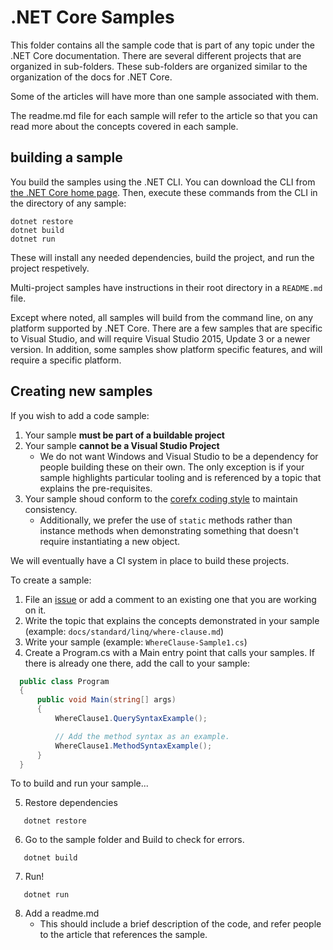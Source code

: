 # .NET Core Samples

This folder contains all the sample code that is part of any topic under
the .NET Core documentation. There are several different projects that
are organized in sub-folders. These sub-folders are organized similar
to the organization of the docs for .NET Core.

Some of the articles will have more than one sample associated with them. 

The readme.md file for each sample will refer to the article so that
you can read more about the concepts covered in each sample.

## building a sample

You build the samples using the .NET CLI. You can download the CLI from
[the .NET Core home page](http://microsoft.com/net/core). Then, execute
these commands from the CLI in the directory of any sample:

```
dotnet restore
dotnet build
dotnet run
```

These will install any needed dependencies, build the project, and run
the project respetively.

Multi-project samples have instructions in their root directory in
a `README.md` file.  

Except where noted, all samples will build from the command line, on
any platform supported by .NET Core. There are a few samples that are
specific to Visual Studio, and will require Visual Studio 2015, Update 3
or a newer version. In addition, some samples show platform specific features,
and will require a specific platform.

## Creating new samples

If you wish to add a code sample:

1. Your sample **must be part of a buildable project**
2. Your sample **cannot be a Visual Studio Project**
	- We do not want Windows and Visual Studio to be a dependency for people building these on their own. The only exception is if your sample highlights particular tooling and is referenced by a topic that explains the pre-requisites.
3. Your sample shoud conform to the [corefx coding style](https://github.com/dotnet/corefx/blob/master/Documentation/coding-guidelines/coding-style.md) to maintain consistency.
	- Additionally, we prefer the use of `static` methods rather than instance methods when demonstrating something that doesn't require instantiating a new object.

We will eventually have a CI system in place to build these projects.

To create a sample:

1. File an [issue](https://github.com/dotnet/core-docs/issues) or add a comment to an existing one that you are working on it.
2. Write the topic that explains the concepts demonstrated in your sample (example: `docs/standard/linq/where-clause.md`) 
3. Write your sample (example: `WhereClause-Sample1.cs`)
4. Create a Program.cs with a Main entry point that calls your samples. If there is already one there, add the call to your sample:
  ```c#
    public class Program
    {
        public void Main(string[] args)
        {
            WhereClause1.QuerySyntaxExample();

			// Add the method syntax as an example.
            WhereClause1.MethodSyntaxExample();
        }
    }
  ```
  To to build and run your sample...

5. Restore dependencies

 ```    
	dotnet restore
 ```
6. Go to the sample folder and Build to check for errors.

 ```
    dotnet build
 ```
7. Run!

 ```
    dotnet run
 ```

8. Add a readme.md
    - This should include a brief description of the code, and refer people to the article that references the sample.